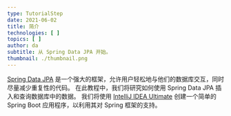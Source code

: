 ```yaml
---
type: TutorialStep
date: 2021-06-02
title: 简介
technologies: [ ]
topics: [ ]
author: da
subtitle: 从 Spring Data JPA 开始。
thumbnail: ./thumbnail.png
---
```


[Spring Data JPA](https://spring.io/projects/spring-data-jpa) 是一个强大的框架，允许用户轻松地与他们的数据库交互，同时尽量减少重复性的代码。 在此教程中，我们将研究如何使用 Spring Data JPA 插入和查询数据库中的数据。 我们将使用 [IntelliJ IDEA Ultimate](https://www.jetbrains.com/lp/intellij-frameworks/) 创建一个简单的 Spring Boot 应用程序，以利用其对 Spring 框架的支持。
